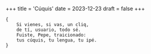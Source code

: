 +++
title = 'Cúquis'
date = 2023-12-23
draft = false
+++

	{
		Si vienes, si vas, un cliq,
		de tí, usuario, todo sé.
		Fuiste, Pepe, traicionado:
		tus cúquis, tu lengua, tu ipé.
	}
